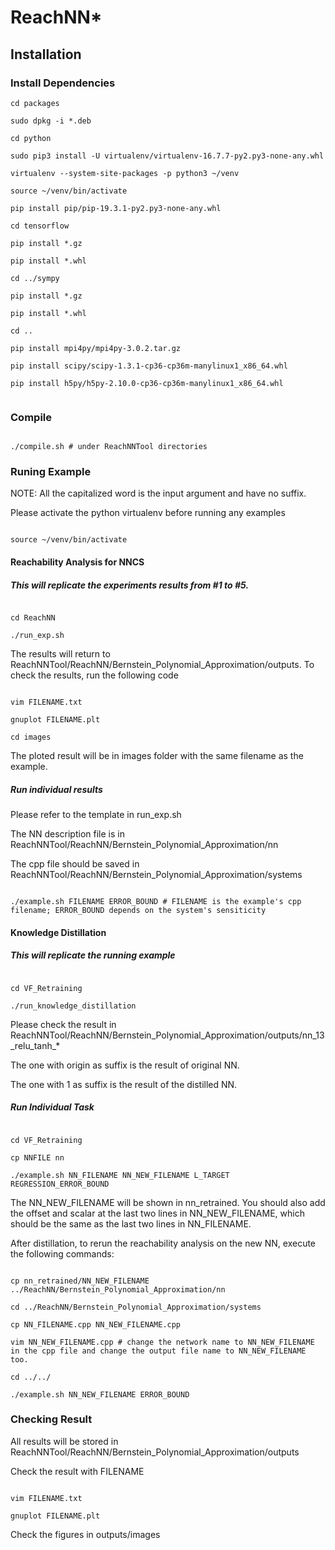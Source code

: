 # ReachNN*

## Installation

### Install Dependencies

```
cd packages

sudo dpkg -i *.deb

cd python

sudo pip3 install -U virtualenv/virtualenv-16.7.7-py2.py3-none-any.whl

virtualenv --system-site-packages -p python3 ~/venv

source ~/venv/bin/activate

pip install pip/pip-19.3.1-py2.py3-none-any.whl

cd tensorflow

pip install *.gz

pip install *.whl
 
cd ../sympy

pip install *.gz

pip install *.whl 

cd ..

pip install mpi4py/mpi4py-3.0.2.tar.gz

pip install scipy/scipy-1.3.1-cp36-cp36m-manylinux1_x86_64.whl

pip install h5py/h5py-2.10.0-cp36-cp36m-manylinux1_x86_64.whl 


```

### Compile

```

./compile.sh # under ReachNNTool directories

```

### Runing Example

NOTE: All the capitalized word is the input argument and have no suffix.

Please activate the python virtualenv before running any examples

```

source ~/venv/bin/activate

```

#### Reachability Analysis for NNCS

##### This will replicate the experiments results from #1 to #5.

```

cd ReachNN

./run_exp.sh

```

The results will return to ReachNNTool/ReachNN/Bernstein_Polynomial_Approximation/outputs. To check the results, run the following code

```

vim FILENAME.txt

gnuplot FILENAME.plt

cd images

```

The ploted result will be in images folder with the same filename as the example.

##### Run individual results
Please refer to the template in run_exp.sh

The NN description file is in ReachNNTool/ReachNN/Bernstein_Polynomial_Approximation/nn

The cpp file should be saved in ReachNNTool/ReachNN/Bernstein_Polynomial_Approximation/systems

```

./example.sh FILENAME ERROR_BOUND # FILENAME is the example's cpp filename; ERROR_BOUND depends on the system's sensiticity

```

#### Knowledge Distillation

##### This will replicate the running example
```

cd VF_Retraining

./run_knowledge_distillation

```
Please check the result in ReachNNTool/ReachNN/Bernstein_Polynomial_Approximation/outputs/nn_13_relu_tanh_*

The one with origin as suffix is the result of original NN.

The one with 1 as suffix is the result of the distilled NN.

##### Run Individual Task
```

cd VF_Retraining

cp NNFILE nn

./example.sh NN_FILENAME NN_NEW_FILENAME L_TARGET REGRESSION_ERROR_BOUND

```

The NN_NEW_FILENAME will be shown in nn_retrained. You should also add the offset and scalar at the last two lines in NN_NEW_FILENAME, which should be the same as the last two lines in NN_FILENAME.

After distillation, to rerun the reachability analysis on the new NN, execute the following commands:

```

cp nn_retrained/NN_NEW_FILENAME ../ReachNN/Bernstein_Polynomial_Approximation/nn

cd ../ReachNN/Bernstein_Polynomial_Approximation/systems

cp NN_FILENAME.cpp NN_NEW_FILENAME.cpp

vim NN_NEW_FILENAME.cpp # change the network name to NN_NEW_FILENAME in the cpp file and change the output file name to NN_NEW_FILENAME too.

cd ../../

./example.sh NN_NEW_FILENAME ERROR_BOUND

```

### Checking Result

All results will be stored in ReachNNTool/ReachNN/Bernstein_Polynomial_Approximation/outputs

Check the result with FILENAME

```

vim FILENAME.txt

gnuplot FILENAME.plt

```

Check the figures in outputs/images
